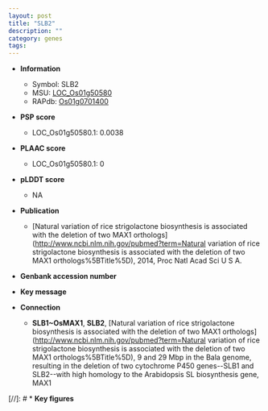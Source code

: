 ```yaml
---
layout: post
title: "SLB2"
description: ""
category: genes
tags: 
---
```


* **Information**  
    + Symbol: SLB2  
    + MSU: [LOC_Os01g50580](http://rice.plantbiology.msu.edu/cgi-bin/ORF_infopage.cgi?orf=LOC_Os01g50580)  
    + RAPdb: [Os01g0701400](http://rapdb.dna.affrc.go.jp/viewer/gbrowse_details/irgsp1?name=Os01g0701400)  

* **PSP score**  
    + LOC_Os01g50580.1: 0.0038 

* **PLAAC score**  
    + LOC_Os01g50580.1: 0 

* **pLDDT score**
    + NA


* **Publication**  
    + [Natural variation of rice strigolactone biosynthesis is associated with the deletion of two MAX1 orthologs](http://www.ncbi.nlm.nih.gov/pubmed?term=Natural variation of rice strigolactone biosynthesis is associated with the deletion of two MAX1 orthologs%5BTitle%5D), 2014, Proc Natl Acad Sci U S A.

* **Genbank accession number**  

* **Key message**  

* **Connection**  
    + __SLB1~OsMAX1__, __SLB2__, [Natural variation of rice strigolactone biosynthesis is associated with the deletion of two MAX1 orthologs](http://www.ncbi.nlm.nih.gov/pubmed?term=Natural variation of rice strigolactone biosynthesis is associated with the deletion of two MAX1 orthologs%5BTitle%5D), 9 and 29 Mbp in the Bala genome, resulting in the deletion of two cytochrome P450 genes--SLB1 and SLB2--with high homology to the Arabidopsis SL biosynthesis gene, MAX1

[//]: # * **Key figures**  


